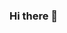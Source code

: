 ### Hi there 👋

<!--
**PicoRadia/picoRadia** is a ✨ _special_ ✨ repository because its `README.md` (this file) appears on your GitHub profile.




Hello World, I'm Radia! wave mortar_board -A double diplomat engineering student, graduated in the fields of Software Engineering & Information Management Systems from The Higher National Scool of Mines Rabat-Morocco, and currently, I'm a Data Engineering student (M1) at IMT LILLE DOUAI.

snake bar_chart - A Data Enthusiast: During my journey, I've developed a keen interest in the Data Science field and the different applications of AI in real life. I have deep knowledge in the fields of Mathematics, Algorithmic, Software Engineering, Data Mining, and Machine Learning, and computer vision.

mag_right -I Speak fluently French, English & Arabic, but also Python & JAVA. I'm familiar with Big Data Eco-system and eager to learn more!

I am open to any new challenges and opportunities in the field of Data Science to improve my skills!

round_pushpin -Coordinates : Email address: elhamdouniRadia@gmail.com LinkedIn Profile: https://www.linkedin.com/in/radia-el-hamdouni/
Here are some ideas to get you started:


